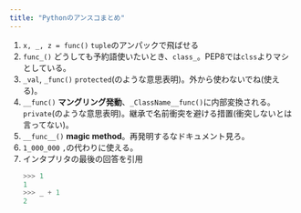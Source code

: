 ```yaml
---
title: "Pythonのアンスコまとめ"
---
```


1.  `x, _, z = func()`
    `tuple`のアンパックで飛ばせる
2.  `func_()`
    どうしても予約語使いたいとき、`class_`。PEP8では`clss`よりマシとしている。
3.  `_val`, `_func()`
    `protected`(のような意思表明)。外から使わないでね(使える)。
4.  `__func()`
    **マングリング発動**、`_ClassName__func()`に内部変換される。
    `private`(のような意思表明)。継承で名前衝突を避ける措置(衝突しないとは言ってない)。
5.  `__func__()`
    **magic method**。再発明するなドキュメント見ろ。
6.  `1_000_000`
    `,`の代わりに使える。
7.  インタプリタの最後の回答を引用
    ```python
    >>> 1
    1
    >>> _ + 1
    2
    ```
